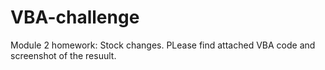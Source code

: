 # VBA-challenge
Module 2 homework: Stock changes. 
PLease find attached VBA code and screenshot of the resuult.

